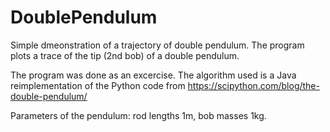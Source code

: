 # DoublePendulum
Simple dmeonstration of a trajectory of double pendulum. The program plots a trace of the tip (2nd bob) of a double pendulum. 

The program was done as an excercise. The algorithm used is a Java reimplementation of the Python code from https://scipython.com/blog/the-double-pendulum/

Parameters of the pendulum: rod lengths 1m, bob masses 1kg.

